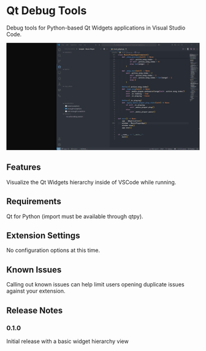 # Qt Debug Tools

Debug tools for Python-based Qt Widgets applications in Visual Studio Code.

![demo](res/widgets%20debug%20tool%20demo.gif)

## Features

Visualize the Qt Widgets hierarchy inside of VSCode while running.

## Requirements

Qt for Python (import must be available through qtpy).

## Extension Settings

No configuration options at this time.

## Known Issues

Calling out known issues can help limit users opening duplicate issues against your extension.

## Release Notes

### 0.1.0

Initial release with a basic widget hierarchy view

